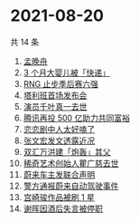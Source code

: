 # 2021-08-20

共 14 条

<!-- BEGIN ZHIHUSEARCH -->
<!-- 最后更新时间 Fri Aug 20 2021 02:13:02 GMT+0800 (China Standard Time) -->
1. [孟晚舟](https://www.zhihu.com/search?q=孟晚舟)
1. [3 个月大婴儿被「快递」](https://www.zhihu.com/search?q=婴儿被快递)
1. [RNG 止步季后赛六强](https://www.zhihu.com/search?q=RNG)
1. [塔利班首场发布会](https://www.zhihu.com/search?q=塔利班)
1. [演员千叶真一去世](https://www.zhihu.com/search?q=千叶真一)
1. [腾讯再投 500 亿助力共同富裕](https://www.zhihu.com/search?q=腾讯500亿)
1. [恋恋剧中人太好嗑了](https://www.zhihu.com/search?q=恋恋剧中人)
1. [张文宏发文透露近况](https://www.zhihu.com/search?q=张文宏)
1. [双汇万洪建「炮轰」其父](https://www.zhihu.com/search?q=双汇)
1. [稀奇艺术创始人瞿广慈去世](https://www.zhihu.com/search?q=瞿广慈)
1. [蔚来车主发联合声明](https://www.zhihu.com/search?q=蔚来)
1. [警方通报蔚来自动驾驶事件](https://www.zhihu.com/search?q=蔚来)
1. [宫崎骏作品被刷 1 星](https://www.zhihu.com/search?q=宫崎骏)
1. [谢晖因酒后失言被停职](https://www.zhihu.com/search?q=谢晖)
<!-- END ZHIHUSEARCH -->
